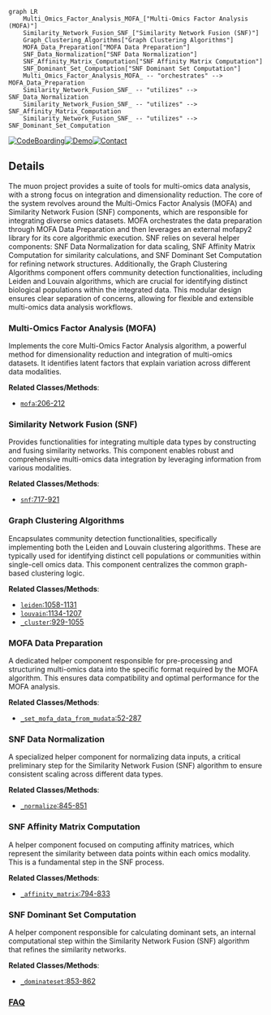 ```mermaid
graph LR
    Multi_Omics_Factor_Analysis_MOFA_["Multi-Omics Factor Analysis (MOFA)"]
    Similarity_Network_Fusion_SNF_["Similarity Network Fusion (SNF)"]
    Graph_Clustering_Algorithms["Graph Clustering Algorithms"]
    MOFA_Data_Preparation["MOFA Data Preparation"]
    SNF_Data_Normalization["SNF Data Normalization"]
    SNF_Affinity_Matrix_Computation["SNF Affinity Matrix Computation"]
    SNF_Dominant_Set_Computation["SNF Dominant Set Computation"]
    Multi_Omics_Factor_Analysis_MOFA_ -- "orchestrates" --> MOFA_Data_Preparation
    Similarity_Network_Fusion_SNF_ -- "utilizes" --> SNF_Data_Normalization
    Similarity_Network_Fusion_SNF_ -- "utilizes" --> SNF_Affinity_Matrix_Computation
    Similarity_Network_Fusion_SNF_ -- "utilizes" --> SNF_Dominant_Set_Computation
```

[![CodeBoarding](https://img.shields.io/badge/Generated%20by-CodeBoarding-9cf?style=flat-square)](https://github.com/CodeBoarding/GeneratedOnBoardings)[![Demo](https://img.shields.io/badge/Try%20our-Demo-blue?style=flat-square)](https://www.codeboarding.org/demo)[![Contact](https://img.shields.io/badge/Contact%20us%20-%20contact@codeboarding.org-lightgrey?style=flat-square)](mailto:contact@codeboarding.org)

## Details

The muon project provides a suite of tools for multi-omics data analysis, with a strong focus on integration and dimensionality reduction. The core of the system revolves around the Multi-Omics Factor Analysis (MOFA) and Similarity Network Fusion (SNF) components, which are responsible for integrating diverse omics datasets. MOFA orchestrates the data preparation through MOFA Data Preparation and then leverages an external mofapy2 library for its core algorithmic execution. SNF relies on several helper components: SNF Data Normalization for data scaling, SNF Affinity Matrix Computation for similarity calculations, and SNF Dominant Set Computation for refining network structures. Additionally, the Graph Clustering Algorithms component offers community detection functionalities, including Leiden and Louvain algorithms, which are crucial for identifying distinct biological populations within the integrated data. This modular design ensures clear separation of concerns, allowing for flexible and extensible multi-omics data analysis workflows.

### Multi-Omics Factor Analysis (MOFA)
Implements the core Multi-Omics Factor Analysis algorithm, a powerful method for dimensionality reduction and integration of multi-omics datasets. It identifies latent factors that explain variation across different data modalities.


**Related Classes/Methods**:

- <a href="https://github.com/KellerJordan/Muon/blob/main/muon/_atac/plot.py#L206-L212" target="_blank" rel="noopener noreferrer">`mofa`:206-212</a>


### Similarity Network Fusion (SNF)
Provides functionalities for integrating multiple data types by constructing and fusing similarity networks. This component enables robust and comprehensive multi-omics data integration by leveraging information from various modalities.


**Related Classes/Methods**:

- <a href="https://github.com/KellerJordan/Muon/blob/main/muon/_core/tools.py#L717-L921" target="_blank" rel="noopener noreferrer">`snf`:717-921</a>


### Graph Clustering Algorithms
Encapsulates community detection functionalities, specifically implementing both the Leiden and Louvain clustering algorithms. These are typically used for identifying distinct cell populations or communities within single-cell omics data. This component centralizes the common graph-based clustering logic.


**Related Classes/Methods**:

- <a href="https://github.com/KellerJordan/Muon/blob/main/muon/_core/tools.py#L1058-L1131" target="_blank" rel="noopener noreferrer">`leiden`:1058-1131</a>
- <a href="https://github.com/KellerJordan/Muon/blob/main/muon/_core/tools.py#L1134-L1207" target="_blank" rel="noopener noreferrer">`louvain`:1134-1207</a>
- <a href="https://github.com/KellerJordan/Muon/blob/main/muon/_core/tools.py#L929-L1055" target="_blank" rel="noopener noreferrer">`_cluster`:929-1055</a>


### MOFA Data Preparation
A dedicated helper component responsible for pre-processing and structuring multi-omics data into the specific format required by the MOFA algorithm. This ensures data compatibility and optimal performance for the MOFA analysis.


**Related Classes/Methods**:

- <a href="https://github.com/KellerJordan/Muon/blob/main/muon/_core/tools.py#L52-L287" target="_blank" rel="noopener noreferrer">`_set_mofa_data_from_mudata`:52-287</a>


### SNF Data Normalization
A specialized helper component for normalizing data inputs, a critical preliminary step for the Similarity Network Fusion (SNF) algorithm to ensure consistent scaling across different data types.


**Related Classes/Methods**:

- <a href="https://github.com/KellerJordan/Muon/blob/main/muon/_core/tools.py#L845-L851" target="_blank" rel="noopener noreferrer">`_normalize`:845-851</a>


### SNF Affinity Matrix Computation
A helper component focused on computing affinity matrices, which represent the similarity between data points within each omics modality. This is a fundamental step in the SNF process.


**Related Classes/Methods**:

- <a href="https://github.com/KellerJordan/Muon/blob/main/muon/_core/tools.py#L794-L833" target="_blank" rel="noopener noreferrer">`_affinity_matrix`:794-833</a>


### SNF Dominant Set Computation
A helper component responsible for calculating dominant sets, an internal computational step within the Similarity Network Fusion (SNF) algorithm that refines the similarity networks.


**Related Classes/Methods**:

- <a href="https://github.com/KellerJordan/Muon/blob/main/muon/_core/tools.py#L853-L862" target="_blank" rel="noopener noreferrer">`_dominateset`:853-862</a>




### [FAQ](https://github.com/CodeBoarding/GeneratedOnBoardings/tree/main?tab=readme-ov-file#faq)